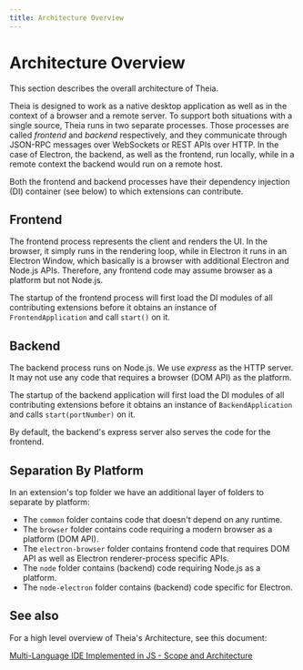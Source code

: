 ```yaml
---
title: Architecture Overview
---
```


# Architecture Overview

This section describes the overall architecture of Theia.

Theia is designed to work as a native desktop application as well as in the
context of a browser and a remote server. To support both situations with a
single source, Theia runs in two separate processes. Those processes are called
_frontend_ and _backend_ respectively, and they communicate through JSON-RPC
messages over WebSockets or REST APIs over HTTP. In the case of Electron, the
backend, as well as the frontend, run locally, while in a remote context the
backend would run on a remote host.

Both the frontend and backend processes have their dependency injection (DI)
container (see below) to which extensions can contribute.

## Frontend

The frontend process represents the client and renders the UI. In the browser,
it simply runs in the rendering loop, while in Electron it runs in an Electron
Window, which basically is a browser with additional Electron and Node.js APIs.
Therefore, any frontend code may assume browser as a platform but not Node.js.

The startup of the frontend process will first load the DI modules of all
contributing extensions before it obtains an instance of `FrontendApplication`
and call `start()` on it.

## Backend

The backend process runs on Node.js. We use _express_ as the HTTP server. It
may not use any code that requires a browser (DOM API) as the platform.

The startup of the backend application will first load the DI modules of all
contributing extensions before it obtains an instance of `BackendApplication`
and calls `start(portNumber)` on it.

By default, the backend's express server also serves the code for the frontend.

## Separation By Platform

In an extension's top folder we have an additional layer of folders to separate
by platform:

- The `common` folder contains code that doesn't depend on any runtime.
- The `browser` folder contains code requiring a modern browser as a platform
   (DOM API).
- The `electron-browser` folder contains frontend code that requires DOM API
   as well as Electron renderer-process specific APIs.
- The `node` folder contains (backend) code requiring Node.js as a platform.
- The `node-electron` folder contains (backend) code specific for Electron.

## See also

For a high level overview of Theia's Architecture, see this document:

[Multi-Language IDE Implemented in JS - Scope and Architecture](https://docs.google.com/document/d/1aodR1LJEF_zu7xBis2MjpHRyv7JKJzW7EWI9XRYCt48)
